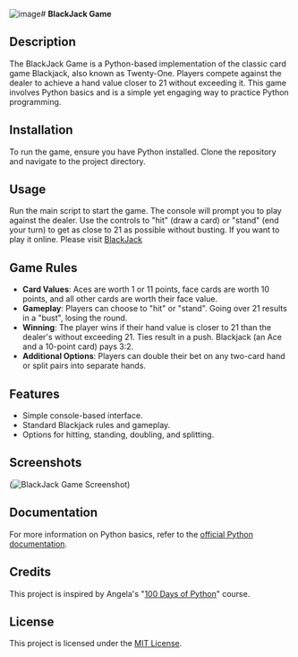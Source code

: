 ![image](https://github.com/user-attachments/assets/3e1cf64c-7b72-44d5-ba01-dae060364281)# **BlackJack Game**

## **Description**
The BlackJack Game is a Python-based implementation of the classic card game Blackjack, also known as Twenty-One. Players compete against the dealer to achieve a hand value closer to 21 without exceeding it. This game involves Python basics and is a simple yet engaging way to practice Python programming.

## **Installation**
To run the game, ensure you have Python installed. Clone the repository and navigate to the project directory.

## **Usage**
Run the main script to start the game. The console will prompt you to play against the dealer. Use the controls to "hit" (draw a card) or "stand" (end your turn) to get as close to 21 as possible without busting.
If you want to play it online. Please visit [BlackJack](https://games.washingtonpost.com/games/blackjack)

## **Game Rules**
- **Card Values**: Aces are worth 1 or 11 points, face cards are worth 10 points, and all other cards are worth their face value.
- **Gameplay**: Players can choose to "hit" or "stand". Going over 21 results in a "bust", losing the round.
- **Winning**: The player wins if their hand value is closer to 21 than the dealer's without exceeding 21. Ties result in a push. Blackjack (an Ace and a 10-point card) pays 3:2.
- **Additional Options**: Players can double their bet on any two-card hand or split pairs into separate hands.

## **Features**
- Simple console-based interface.
- Standard Blackjack rules and gameplay.
- Options for hitting, standing, doubling, and splitting.

## **Screenshots**
(![BlackJack Game Screenshot](https://github.com/user-attachments/assets/abe6e3f0-3138-4f2f-9980-6c87c10f8c3d))

## **Documentation**
For more information on Python basics, refer to the [official Python documentation](https://docs.python.org/3/).

## **Credits**
This project is inspired by Angela's "[100 Days of Python](https://www.udemy.com/course/100-days-of-code/?couponCode=LETSLEARNNOWPP)" course.

## **License**
This project is licensed under the [MIT License](https://github.com/muhammadazeem110/Python-Projects/blob/main/LICENSE).
